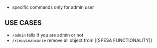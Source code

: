 - specific commands only for admin user

## USE CASES

- `/admin` tells if you are admin or not
- `/rimuvimancanze` remove all object from [[SPESA FUNCTIONALITY]] 